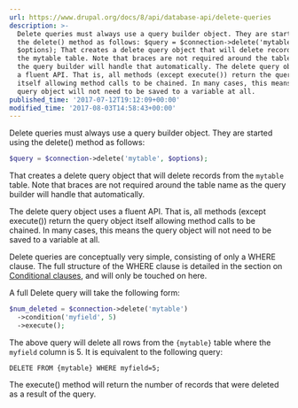 ```yaml
---
url: https://www.drupal.org/docs/8/api/database-api/delete-queries
description: >-
  Delete queries must always use a query builder object. They are started using
  the delete() method as follows: $query = $connection->delete('mytable',
  $options); That creates a delete query object that will delete records from
  the mytable table. Note that braces are not required around the table name as
  the query builder will handle that automatically. The delete query object uses
  a fluent API. That is, all methods (except execute()) return the query object
  itself allowing method calls to be chained. In many cases, this means the
  query object will not need to be saved to a variable at all.
published_time: '2017-07-12T19:12:09+00:00'
modified_time: '2017-08-03T14:58:43+00:00'
---
```

Delete queries must always use a query builder object. They are started using the delete() method as follows:

```php
$query = $connection->delete('mytable', $options);

```

That creates a delete query object that will delete records from the `mytable` table. Note that braces are not required around the table name as the query builder will handle that automatically.

The delete query object uses a fluent API. That is, all methods (except execute()) return the query object itself allowing method calls to be chained. In many cases, this means the query object will not need to be saved to a variable at all.

Delete queries are conceptually very simple, consisting of only a WHERE clause. The full structure of the WHERE clause is detailed in the section on [Conditional clauses](http://drupal.org/node/310086), and will only be touched on here.

A full Delete query will take the following form:

```php
$num_deleted = $connection->delete('mytable')
  ->condition('myfield', 5)
  ->execute();

```

The above query will delete all rows from the `{mytable}` table where the `myfield` column is 5\. It is equivalent to the following query:

`DELETE FROM {mytable} WHERE myfield=5;`

The execute() method will return the number of records that were deleted as a result of the query.